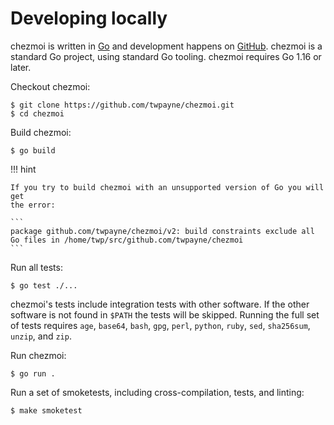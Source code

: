 # Developing locally

chezmoi is written in [Go](https://golang.org) and development happens on
[GitHub](https://github.com). chezmoi is a standard Go project, using standard
Go tooling. chezmoi requires Go 1.16 or later.

Checkout chezmoi:

```console
$ git clone https://github.com/twpayne/chezmoi.git
$ cd chezmoi
```

Build chezmoi:

```console
$ go build
```

!!! hint

    If you try to build chezmoi with an unsupported version of Go you will get
    the error:

    ```
    package github.com/twpayne/chezmoi/v2: build constraints exclude all Go files in /home/twp/src/github.com/twpayne/chezmoi
    ```


Run all tests:

```console
$ go test ./...
```

chezmoi's tests include integration tests with other software. If the other
software is not found in `$PATH` the tests will be skipped. Running the full
set of tests requires `age`, `base64`, `bash`, `gpg`, `perl`, `python`, `ruby`,
`sed`, `sha256sum`, `unzip`, and `zip`.

Run chezmoi:

```console
$ go run .
```

Run a set of smoketests, including cross-compilation, tests, and linting:

```console
$ make smoketest
```
